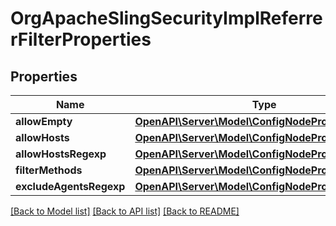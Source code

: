 # OrgApacheSlingSecurityImplReferrerFilterProperties

## Properties
Name | Type | Description | Notes
------------ | ------------- | ------------- | -------------
**allowEmpty** | [**OpenAPI\Server\Model\ConfigNodePropertyBoolean**](ConfigNodePropertyBoolean.md) |  | [optional] 
**allowHosts** | [**OpenAPI\Server\Model\ConfigNodePropertyArray**](ConfigNodePropertyArray.md) |  | [optional] 
**allowHostsRegexp** | [**OpenAPI\Server\Model\ConfigNodePropertyArray**](ConfigNodePropertyArray.md) |  | [optional] 
**filterMethods** | [**OpenAPI\Server\Model\ConfigNodePropertyArray**](ConfigNodePropertyArray.md) |  | [optional] 
**excludeAgentsRegexp** | [**OpenAPI\Server\Model\ConfigNodePropertyArray**](ConfigNodePropertyArray.md) |  | [optional] 

[[Back to Model list]](../README.md#documentation-for-models) [[Back to API list]](../README.md#documentation-for-api-endpoints) [[Back to README]](../README.md)


